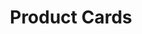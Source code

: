 ---
title: "Product Cards"
desc: "Connect your store with the Product Cards app, and send product recommendations without leaving LiveChat."
tagline: "Create a backend service to connect your store with the Product Cards app."
color: "#9473dd"
type: "extending-user-interface"
menuTitle: Product Cards
weight: 3
---